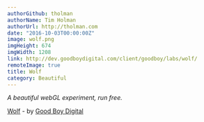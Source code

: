 ```yaml
---
authorGithub: tholman
authorName: Tim Holman
authorUrl: http://tholman.com
date: "2016-10-03T00:00:00Z"
image: wolf.png
imgHeight: 674
imgWidth: 1208
link: http://dev.goodboydigital.com/client/goodboy/labs/wolf/
remoteImage: true
title: Wolf
category: Beautiful
---
```


_A beautiful webGL experiment, run free._

[Wolf](http://dev.goodboydigital.com/client/goodboy/labs/wolf/) - by [Good Boy Digital](http://www.goodboydigital.com/)
